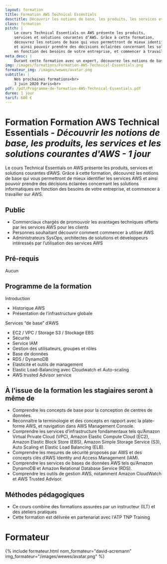 ```yaml
---
layout: formation
title: Formation AWS Technical Essentials
desctitle: Découvrir les notions de base, les produits, les services et les solutions courantes d'AWS
class: formation
pitch: |
    Le cours Technical Essentials on AWS présente les produits, 
    services et solutions courantes d’AWS. Grâce à cette formation, 
    découvrez les notions de base qui vous permettront de mieux identifier les services AWS 
    et ainsi pouvoir prendre des décisions éclairées concernant les solutions informatiques 
    en fonction des besoins de votre entreprise, et commencer à travailler sur AWS
meta_desc: |
    Durant cette formation avec un expert, découvrez les notions de base, les produits, les services et les solutions courantes d'AWS
img: /images/formations/Formation-AWS-Technical-Essentials.png
formateur_img: /images/wewes/avatar.png
subtitle: |
    Nos prochaines formations<br>
    3 juin 2020 Paris<br>
pdf: /pdf/Programme-de-formation-AWS-Technical-Essentials.pdf
duree: 1 jour
tarif: 600 €
---
```


# Formation Formation AWS Technical Essentials - *Découvrir les notions de base, les produits, les services et les solutions courantes d'AWS - 1 jour*

Le cours Technical Essentials on AWS présente les produits, 
services et solutions courantes d’AWS. Grâce à cette formation, 
découvrez les notions de base qui vous permettront de mieux identifier les services AWS 
et ainsi pouvoir prendre des décisions éclairées concernant les solutions informatiques 
en fonction des besoins de votre entreprise, et commencer à travailler sur AWS.

## Public

* Commerciaux chargés de promouvoir les avantages techniques offerts par les services AWS pour les clients
* Personnes souhaitant découvrir comment commencer à utiliser AWS
* Administrateurs SysOps, architectes de solutions et développeurs intéressés par l’utilisation des services AWS

## Pré-requis

Aucun

## Programme de la formation

Introduction
* Historique AWS 
* Présentation de l’infrastructure globale

Services “de base” d’AWS
* EC2 / VPC / Storage S3 / Stockage EBS                   
* Sécurité
* Service IAM                                                        
* Gestion des utilisateurs, groupes et rôles
* Base de données
* RDS / DynamoDB                                                      
* Elasticité et outils de management
* Elastic Load-Balancing avec Cloudwatch et Auto-scaling
* AWS trusted Advisor service  

## À l’issue de la formation les stagiaires seront à même de

* Comprendre les concepts de base pour la conception de centres de données.
* Reconnaître la terminologie et des concepts en rapport avec la plate-forme AWS, et navigation dans AWS Management Console.
* Comprendre les services d’infrastructure fondamentaux tels qu’Amazon Virtual Private Cloud (VPC), Amazon Elastic Compute Cloud (EC2), Amazon Elastic Block Store (EBS), Amazon Simple Storage Service (S3), Auto Scaling et Elastic Load Balancing (ELB).
* Comprendre les mesures de sécurité proposés par AWS et des concepts clés d’AWS Identity and Access Management (IAM).
* Comprendre les services de bases de données AWS tels qu’Amazon DynamoDB et Amazon Relational Database Service (RDS).
* Comprendre les outils de gestion AWS, notamment Amazon CloudWatch et AWS Trusted Advisor.


## Méthodes pédagogiques

* Ce cours combine des formations assurées par un instructeur (ILT) et des ateliers pratiques
* Cette formation est délivrée en partenariat avec l'ATP TNP Training

# Formateur

{% include formateur.html nom_formateur="david-acremann" img_formateur="/images/wewes/avatar.png" %}
